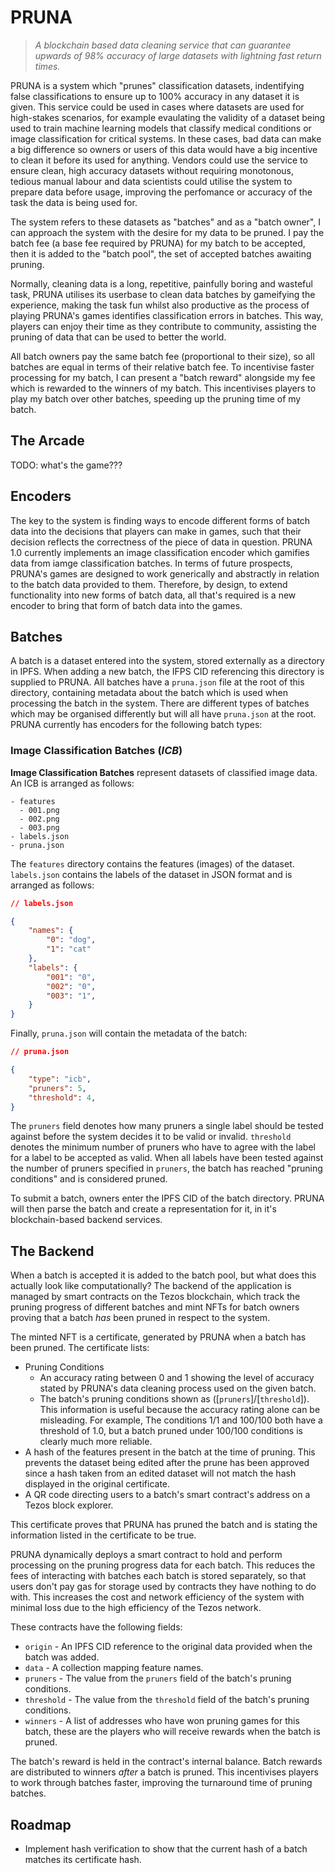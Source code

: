 # PRUNA
> *A blockchain based data cleaning service that can guarantee upwards of 98% accuracy of large datasets with lightning fast return times.*

PRUNA is a system which "prunes" classification datasets, indentifying false classifications to ensure up to 100% accuracy in any dataset it is given. This service could be used in cases where datasets are used for high-stakes scenarios, for example evaulating the validity of a dataset being used to train machine learning models that classify medical conditions or image classification for critical systems. In these cases, bad data can make a big difference so owners or users of this data would have a big incentive to clean it before its used for anything. Vendors could use the service to ensure clean, high accuracy datasets without requiring monotonous, tedious manual labour and data scientists could utilise the system to prepare data before usage, improving the perfomance or accuracy of the task the data is being used for.

The system refers to these datasets as "batches" and as a "batch owner", I can approach the system with the desire for my data to be pruned. I pay the batch fee (a base fee required by PRUNA) for my batch to be accepted, then it is added to the "batch pool", the set of accepted batches awaiting pruning.

Normally, cleaning data is a long, repetitive, painfully boring and wasteful task, PRUNA utilises its userbase to clean data batches by gameifying the experience, making the task fun whilst also productive as the process of playing PRUNA's games identifies classification errors in batches. This way, players can enjoy their time as they contribute to community, assisting the pruning of data that can be used to better the world.

All batch owners pay the same batch fee (proportional to their size), so all batches are equal in terms of their relative batch fee. To incentivise faster processing for my batch, I can present a "batch reward" alongside my fee which is rewarded to the winners of my batch. This incentivises players to play my batch over other batches, speeding up the pruning time of my batch.

## The Arcade
TODO: what's the game???


## Encoders
The key to the system is finding ways to encode different forms of batch data into the decisions that players can make in games, such that their decision reflects the correctness of the piece of data in question. PRUNA 1.0 currently implements an image classification encoder which gamifies data from iamge classification batches. In terms of future prospects, PRUNA's games are designed to work generically and abstractly in relation to the batch data provided to them. Therefore, by design, to extend functionality into new forms of batch data, all that's required is a new encoder to bring that form of batch data into the games.

## Batches
A batch is a dataset entered into the system, stored externally as a directory in IPFS. When adding a new batch, the IFPS CID referencing this directory is supplied to PRUNA. All batches have a `pruna.json` file at the root of this directory, containing metadata about the batch which is used when processing the batch in the system. There are different types of batches which may be organised differently but will all have `pruna.json` at the root. PRUNA currently has encoders for the following batch types:

### Image Classification Batches (*ICB*)
**Image Classification Batches** represent datasets of classified image data. An ICB is arranged as follows:
```
- features
  - 001.png 
  - 002.png 
  - 003.png
- labels.json
- pruna.json
```

The `features` directory contains the features (images) of the dataset. `labels.json` contains the labels of the dataset in JSON format and is arranged as follows:
```json
// labels.json

{
    "names": {
        "0": "dog",
        "1": "cat"
    },
    "labels": {
        "001": "0",
        "002": "0",
        "003": "1",
    }
}
```

Finally, `pruna.json` will contain the metadata of the batch:
```json
// pruna.json

{
    "type": "icb",
    "pruners": 5,
    "threshold": 4, 
}
```

The `pruners` field denotes how many pruners a single label should be tested against before the system decides it to be valid or invalid. `threshold` denotes the minimum number of pruners who have to agree with the label for a label to be accepted as valid. When all labels have been tested against the number of pruners specified in `pruners`, the batch has reached "pruning conditions" and is considered pruned.

To submit a batch, owners enter the IPFS CID of the batch directory. PRUNA will then parse the batch and create a representation for it, in it's blockchain-based backend services.

## The Backend
When a batch is accepted it is added to the batch pool, but what does this actually look like computationally? The backend of the application is managed by smart contracts on the Tezos blockchain, which track the pruning progress of different batches and mint NFTs for batch owners proving that a batch *has* been pruned in respect to the system.

The minted NFT is a certificate, generated by PRUNA when a batch has been pruned. The certificate lists:

- Pruning Conditions
  - An accuracy rating between 0 and 1 showing the level of accuracy stated by PRUNA's data cleaning process used on the given batch.
  - The batch's pruning conditions shown as ([`pruners`]/[`threshold`]). This information is useful because the accuracy rating alone can be misleading. For example, The conditions  1/1 and 100/100 both have a threshold of 1.0, but a batch pruned under 100/100 conditions is clearly much more reliable.
- A hash of the features present in the batch at the time of pruning. This prevents the dataset being edited after the prune has been approved since a hash taken from an edited dataset will not match the hash displayed in the original certificate.
- A QR code directing users to a batch's smart contract's address on a Tezos block explorer.

This certificate proves that PRUNA has pruned the batch and is stating the information listed in the certificate to be true.

PRUNA dynamically deploys a smart contract to hold and perform processing on the pruning progress data for each batch. This reduces the fees of interacting with batches each batch is stored separately, so that users don't pay gas for storage used by contracts they have nothing to do with. This increases the cost and network efficiency of the system with minimal loss due to the high efficiency of the Tezos network.

These contracts have the following fields:
- `origin` - An IPFS CID reference to the original data provided when the batch was added.
- `data` - A collection mapping feature names.
- `pruners` - The value from the `pruners` field of the batch's pruning conditions.
- `threshold` - The value from the `threshold` field of the batch's pruning conditions.
- `winners` - A list of addresses who have won pruning games for this batch, these are the players who will receive rewards when the batch is pruned.

The batch's reward is held in the contract's internal balance. Batch rewards are distributed to winners *after* a batch is pruned. This incentivises players to work through batches faster, improving the turnaround time of pruning batches.

## Roadmap
- Implement hash verification to show that the current hash of a batch matches its certificate hash.
